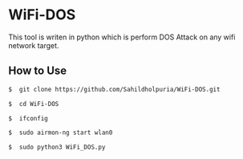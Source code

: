 
# WiFi-DOS
This tool is writen in python which is perform DOS Attack on any wifi network target.


## How to Use

```bash
$  git clone https://github.com/Sahildholpuria/WiFi-DOS.git
```
```bash
$  cd WiFi-DOS
```
```bash
$  ifconfig
```
```bash
$  sudo airmon-ng start wlan0
```
```bash
$  sudo python3 WiFi_DOS.py
```

  
